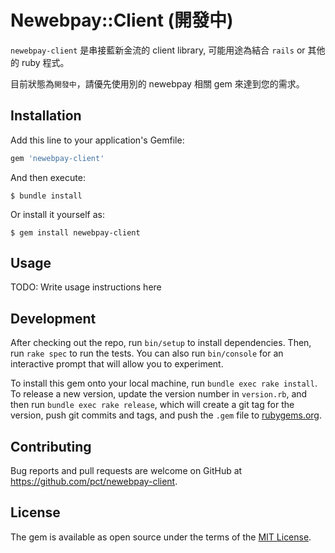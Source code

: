 # Newebpay::Client (開發中)

`newebpay-client` 是串接藍新金流的 client library, 可能用途為結合 `rails` or 其他的 ruby 程式。

目前狀態為`開發中`，請優先使用別的 newebpay 相關 gem 來達到您的需求。

## Installation

Add this line to your application's Gemfile:

```ruby
gem 'newebpay-client'
```

And then execute:

    $ bundle install

Or install it yourself as:

    $ gem install newebpay-client

## Usage

TODO: Write usage instructions here

## Development

After checking out the repo, run `bin/setup` to install dependencies. Then, run `rake spec` to run the tests. You can also run `bin/console` for an interactive prompt that will allow you to experiment.

To install this gem onto your local machine, run `bundle exec rake install`. To release a new version, update the version number in `version.rb`, and then run `bundle exec rake release`, which will create a git tag for the version, push git commits and tags, and push the `.gem` file to [rubygems.org](https://rubygems.org).

## Contributing

Bug reports and pull requests are welcome on GitHub at https://github.com/pct/newebpay-client.


## License

The gem is available as open source under the terms of the [MIT License](https://opensource.org/licenses/MIT).
